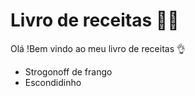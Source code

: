 # Livro de receitas :woman_cook:

Olá !Bem vindo ao meu livro de receitas :ok_hand:

- Strogonoff de frango
- Escondidinho
